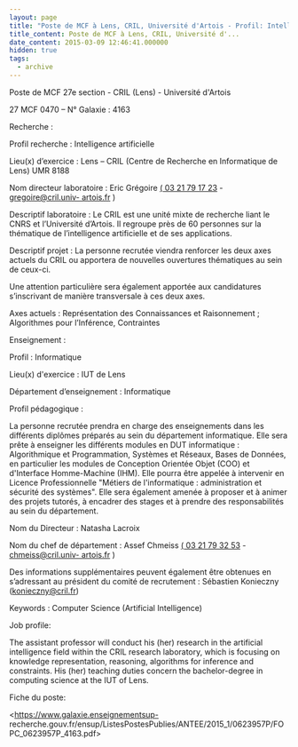 ```yaml
---
layout: page
title: "Poste de MCF à Lens, CRIL, Université d'Artois - Profil: Intelligence Artificielle"
title_content: Poste de MCF à Lens, CRIL, Université d'...
date_content: 2015-03-09 12:46:41.000000
hidden: true
tags:
  - archive
---
```



Poste de MCF 27e section - CRIL (Lens) - Université d'Artois



27 MCF 0470 – N° Galaxie : 4163



Recherche :



Profil recherche : Intelligence artificielle



Lieu(x) d’exercice : Lens – CRIL (Centre de Recherche en Informatique de Lens)
UMR 8188



Nom directeur laboratoire : Eric Grégoire [( 03 21 79 17
23](tel:%28%2003%2021%2079%2017%2023) \- [gregoire@cril.univ-
artois.fr](mailto:gregoire@cril.univ-artois.fr) )





Descriptif laboratoire : Le CRIL est une unité mixte de recherche liant le
CNRS et l’Université d’Artois. Il regroupe près de 60 personnes sur la
thématique de l’intelligence artificielle et de ses applications.





Descriptif projet : La personne recrutée viendra renforcer les deux axes
actuels du CRIL ou apportera de nouvelles ouvertures thématiques au sein de
ceux-ci.





Une attention particulière sera également apportée aux candidatures
s’inscrivant de manière transversale à ces deux axes.



Axes actuels : Représentation des Connaissances et Raisonnement ; Algorithmes
pour l’Inférence, Contraintes





Enseignement :



Profil : Informatique



Lieu(x) d'exercice : IUT de Lens



Département d’enseignement : Informatique



Profil pédagogique :



La personne recrutée prendra en charge des enseignements dans les différents
diplômes préparés au sein du département informatique. Elle sera prête à
enseigner les différents modules en DUT informatique : Algorithmique et
Programmation, Systèmes et Réseaux, Bases de Données, en particulier les
modules de Conception Orientée Objet (COO) et d'Interface Homme-Machine (IHM).
Elle pourra être appelée à intervenir en Licence Professionnelle "Métiers de
l'informatique : administration et sécurité des systèmes". Elle sera également
amenée à proposer et à animer des projets tutorés, à encadrer des stages et à
prendre des responsabilités au sein du département.



Nom du Directeur : Natasha Lacroix



Nom du chef de département : Assef Chmeiss [( 03 21 79 32
53](tel:%28%2003%2021%2079%2032%2053) \- [chmeiss@cril.univ-
artois.fr](mailto:chmeiss@cril.univ-artois.fr) )



Des informations supplémentaires peuvent également être obtenues en
s’adressant au président du comité de recrutement : Sébastien Konieczny
([konieczny@cril.fr](mailto:konieczny@cril.fr))



Keywords : Computer Science (Artificial Intelligence)



Job profile:



The assistant professor will conduct his (her) research in the artificial
intelligence field within the CRIL research laboratory, which is focusing on
knowledge representation, reasoning, algorithms for inference and constraints.
His (her) teaching duties concern the bachelor-degree in computing science at
the IUT of Lens.





Fiche du poste:



<https://www.galaxie.enseignementsup-
recherche.gouv.fr/ensup/ListesPostesPublies/ANTEE/2015_1/0623957P/FOPC_0623957P_4163.pdf>

